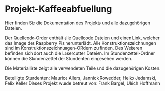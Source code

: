 # Projekt-Kaffeeabfuellung
Hier finden Sie die Dokumentation des Projekts und alle dazugehörigen Dateien. 

Der Quellcode-Order enthält alle Quellcode Dateien und einen Link, welcher das Image des Raspberry Pis herunterlädt.
Alle Konstruktionszeichnungen sind im Konstruktionszeichnungen-ORdern zu finden. Des Weiteren befinden sich dort auch die Lasercutter Dateien.
Im Stundenzettel-Ordner können die Stundenzettel der Stundenten eingesehen werden.

Die Materialliste zeigt alle verwendeten Teile und die dazugehörigen Kosten.

Beteiligte Stundenten:              Maurice Allers, Jannick Rowedder, Heiko Jedamski, Felix Keller
Dieses Projekt wurde betreut von:   Frank Bargel, Ulrich Hoffmann
